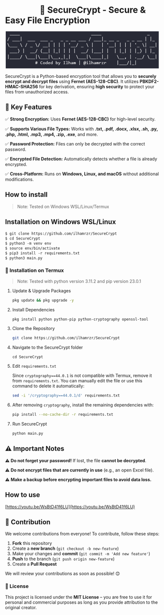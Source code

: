 # &nbsp;&nbsp;&nbsp;&nbsp;&nbsp;&nbsp;&nbsp;&nbsp;&nbsp;&nbsp;&nbsp;&nbsp;&nbsp;&nbsp;&nbsp;&nbsp;&nbsp;🔐 SecureCrypt - Secure & Easy File Encryption

<p align="center">
  <img src="https://raw.githubusercontent.com/ilhamrzr/SecureCrypt/main/static/SecureCrypt.png" alt="SecureCrypt" width="500">
</p>

SecureCrypt is a Python-based encryption tool that allows you to **securely encrypt and decrypt files** using **Fernet (AES-128-CBC)**. It utilizes **PBKDF2-HMAC-SHA256** for key derivation, ensuring **high security** to protect your files from unauthorized access.



## **🚀 Key Features**

✅ **Strong Encryption:** Uses **Fernet (AES-128-CBC)** for high-level security.

✅ **Supports Various File Types:** Works with **.txt, .pdf, .docx, .xlsx, .sh, .py, .php, .html, .mp3, .mp4, .zip, .exe**, and more.

✅ **Password Protection:** Files can only be decrypted with the correct password.

✅ **Encrypted File Detection:** Automatically detects whether a file is already encrypted.

✅ **Cross-Platform:** Runs on **Windows, Linux, and macOS** without additional modifications.

## **How to install**

> Note: Tested on Windows WSL/Linux/Termux

## **Installation on Windows WSL/Linux**

```
$ git clone https://github.com/ilhamrzr/SecureCrypt
$ cd SecureCrypt
$ python3 -m venv env
$ source env/bin/activate
$ pip3 install -r requirements.txt
$ python3 main.py
```

### 📲 Installation on Termux

> Note: Tested with python version 3.11.2 and pip version 23.0.1

1. Update & Upgrade Packages

   ```bash
   pkg update && pkg upgrade -y
   ```

2. Install Dependencies

   ```bash
   pkg install python python-pip python-cryptography openssl-tool
   ```

3. Clone the Repository

   ```bash
   git clone https://github.com/ilhamrzr/SecureCrypt
   ```

4. Navigate to the SecureCrypt folder

   ```
   cd SecureCrypt
   ```

5. Edit `requirements.txt`

   Since `cryptography==44.0.1` is not compatible with Termux, remove it from `requirements.txt`.
   You can manually edit the file or use this command to delete it automatically:

   ```bash
   sed -i '/cryptography==44.0.1/d' requirements.txt
   ```

6. After removing `cryptography`, install the remaining dependencies with:

   ```bash
   pip install --no-cache-dir -r requirements.txt
   ```

7. Run SecureCrypt

   ```bash
   python main.py
   ```

## **⚠️ Important Notes**

⚠ **Do not forget your password!** If lost, the file **cannot be decrypted**.

⚠ **Do not encrypt files that are currently in use** (e.g., an open Excel file).

⚠ **Make a backup before encrypting important files to avoid data loss.**

## How to use

[https://youtu.be/WsBtD41f6LU](https://youtu.be/WsBtD41f6LU)

## **🤝 Contribution**

We welcome contributions from everyone! To contribute, follow these steps:

1. **Fork** this repository
2. Create a **new branch** (`git checkout -b new-feature`)
3. Make your changes and **commit** (`git commit -m 'Add new feature'`)
4. **Push** to the branch (`git push origin new-feature`)
5. Create a **Pull Request**

We will review your contributions as soon as possible! 😊

### **📜 License**

This project is licensed under the **MIT License** – you are free to use it for personal and commercial purposes as long as you provide attribution to the original creator.

